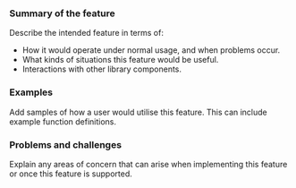### Summary of the feature
Describe the intended feature in terms of:
- How it would operate under normal usage, and when problems occur.
- What kinds of situations this feature would be useful.
- Interactions with other library components.

### Examples
Add samples of how a user would utilise this feature. This can include example function definitions.

### Problems and challenges
Explain any areas of concern that can arise when implementing this feature or once this feature is supported.
